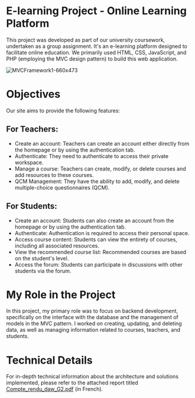 # E-learning Project - Online Learning Platform

This project was developed as part of our university coursework, undertaken as a group assignment. It's an e-learning platform designed to facilitate online education. We primarily used HTML, CSS, JavaScript, and PHP (employing the MVC design pattern) to build this web application.

![MVCFramework1-660x473](https://github.com/IsmailSALAH2000/webApp/assets/116093616/ca3c8fd1-ed65-43d3-977f-53101ad91e1a)

# Objectives

Our site aims to provide the following features:
## For Teachers:
- Create an account: Teachers can create an account either directly from the homepage or by using the authentication tab.
- Authenticate: They need to authenticate to access their private workspace.
- Manage a course: Teachers can create, modify, or delete courses and add resources to these courses.
- QCM Management: They have the ability to add, modify, and delete multiple-choice questionnaires (QCM).
## For Students:
- Create an account: Students can also create an account from the homepage or by using the authentication tab.
- Authenticate: Authentication is required to access their personal space.
- Access course content: Students can view the entirety of courses, including all associated resources.
- View the recommended course list: Recommended courses are based on the student's level.
- Access the forum: Students can participate in discussions with other students via the forum.

# My Role in the Project

In this project, my primary role was to focus on backend development, specifically on the interface with the database and the management of models in the MVC pattern. I worked on creating, updating, and deleting data, as well as managing information related to courses, teachers, and students.

# Technical Details
For in-depth technical information about the architecture and solutions implemented, please refer to the attached report titled [Compte_rendu_daw_G2.pdf](https://github.com/IsmailSALAH2000/webApp/blob/main/Compte_rendu_daw_G2.pdf) (in French).
